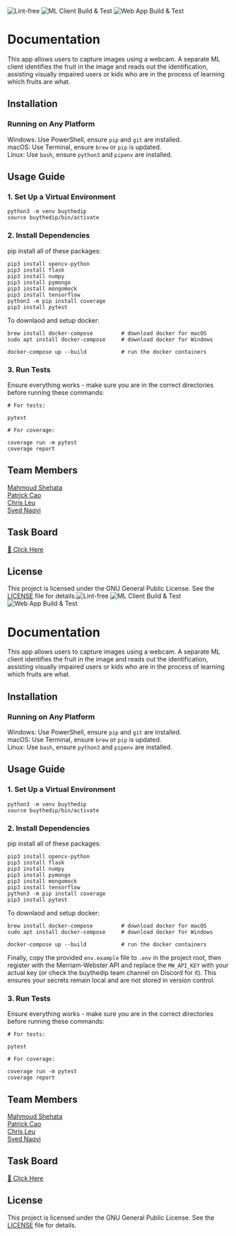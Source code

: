 ![Lint-free](https://github.com/nyu-software-engineering/containerized-app-exercise/actions/workflows/lint.yml/badge.svg)
![ML Client Build & Test](https://github.com/software-students-spring2025/4-containers-buythedip/actions/workflows/ml_client.yml/badge.svg)
![Web App Build & Test](https://github.com/software-students-spring2025/4-containers-buythedip/actions/workflows/web_app.yml/badge.svg)

# Documentation

This app allows users to capture images using a webcam. A separate ML client
identifies the fruit in the image and reads out the identification, assisting
visually impaired users or kids who are in the process of learning which fruits are what.

## Installation

### Running on Any Platform
Windows: Use PowerShell, ensure `pip` and `git` are installed. <br />
macOS: Use Terminal, ensure `brew` or `pip` is updated. <br />
Linux: Use `bash`, ensure `python3` and `pipenv` are installed.


## Usage Guide

### 1. Set Up a Virtual Environment
```
python3 -m venv buythedip
source buythedip/bin/activate
```

### 2. Install Dependencies
pip install all of these packages:
```
pip3 install opencv-python
pip3 install flask
pip3 install numpy
pip3 install pymongo
pip3 install mongomock
pip3 install tensorflow
python3 -m pip install coverage
pip3 install pytest
```

To downlaod and setup docker:
```
brew install docker-compose         # download docker for macOS
sudo apt install docker-compose     # download docker for Windows

docker-compose up --build           # run the docker containers
```

### 3. Run Tests
Ensure everything works - make sure you are in the correct directories before running these commands:
```
# For tests:

pytest

# For coverage:

coverage run -m pytest
coverage report
```

## Team Members
[Mahmoud Shehata](https://github.com/MahmoudS1201) <br /> 
[Patrick Cao](https://github.com/Novrain7) <br />
[Chris Leu](https://github.com/cl3880) <br />
[Syed Naqvi](https://github.com/syed1naqvi)

## Task Board
[🔗 Click Here](https://github.com/orgs/software-students-spring2025/projects/202/views/1)

## License
This project is licensed under the GNU General Public License. See the [LICENSE](https://github.com/software-students-spring2025/4-containers-buythedip/blob/main/LICENSE) file for details.![Lint-free](https://github.com/nyu-software-engineering/containerized-app-exercise/actions/workflows/lint.yml/badge.svg)
![ML Client Build & Test](https://github.com/software-students-spring2025/4-containers-buythedip/actions/workflows/ml_client.yml/badge.svg)
![Web App Build & Test](https://github.com/software-students-spring2025/4-containers-buythedip/actions/workflows/web_app.yml/badge.svg)

# Documentation

This app allows users to capture images using a webcam. A separate ML client
identifies the fruit in the image and reads out the identification, assisting
visually impaired users or kids who are in the process of learning which fruits are what.

## Installation

### Running on Any Platform
Windows: Use PowerShell, ensure `pip` and `git` are installed. <br />
macOS: Use Terminal, ensure `brew` or `pip` is updated. <br />
Linux: Use `bash`, ensure `python3` and `pipenv` are installed.


## Usage Guide

### 1. Set Up a Virtual Environment
```
python3 -m venv buythedip
source buythedip/bin/activate
```

### 2. Install Dependencies
pip install all of these packages:
```
pip3 install opencv-python
pip3 install flask
pip3 install numpy
pip3 install pymongo
pip3 install mongomock
pip3 install tensorflow
python3 -m pip install coverage
pip3 install pytest
```

To downlaod and setup docker:
```
brew install docker-compose         # download docker for macOS
sudo apt install docker-compose     # download docker for Windows

docker-compose up --build           # run the docker containers
```

Finally, copy the provided `env.example` file to `.env` in the project root, then register with the Merriam-Webster API and replace the `MW_API_KEY` with your actual key (or check the buythedip team channel on Discord for it). This ensures your secrets remain local and are not stored in version control.

### 3. Run Tests
Ensure everything works - make sure you are in the correct directories before running these commands:
```
# For tests:

pytest

# For coverage:

coverage run -m pytest
coverage report
```

## Team Members
[Mahmoud Shehata](https://github.com/MahmoudS1201) <br /> 
[Patrick Cao](https://github.com/Novrain7) <br />
[Chris Leu](https://github.com/cl3880) <br />
[Syed Naqvi](https://github.com/syed1naqvi)

## Task Board
[🔗 Click Here](https://github.com/orgs/software-students-spring2025/projects/202/views/1)

## License
This project is licensed under the GNU General Public License. See the [LICENSE](https://github.com/software-students-spring2025/4-containers-buythedip/blob/main/LICENSE) file for details.